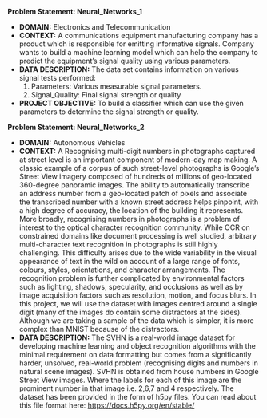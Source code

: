 **Problem Statement: Neural_Networks_1**
- **DOMAIN:** Electronics and Telecommunication
- **CONTEXT:** A communications equipment manufacturing company has a product which is responsible for emitting informative signals. Company wants to build a machine learning model which can help the company to predict the equipment’s signal quality using various parameters.
- **DATA DESCRIPTION:** The data set contains information on various signal tests performed:
    1. Parameters: Various measurable signal parameters.
    2. Signal_Quality: Final signal strength or quality        
- **PROJECT OBJECTIVE:** To build a classifier which can use the given parameters to determine the signal strength or quality.

**Problem Statement: Neural_Networks_2**
- **DOMAIN:** Autonomous Vehicles
- **CONTEXT:** A Recognising multi-digit numbers in photographs captured at street level is an important component of modern-day map making. A classic example of a corpus of such street-level photographs is Google’s Street View imagery composed of hundreds of millions of geo-located 360-degree panoramic images. The ability to automatically transcribe an address number from a geo-located patch of pixels and associate the transcribed number with a known street address helps pinpoint, with a high degree of accuracy, the location of the building it represents. More broadly, recognising numbers in photographs is a problem of interest to the optical character recognition community. While OCR on constrained domains like document processing is well studied, arbitrary multi-character text recognition in photographs is still highly challenging. This difficulty arises due to the wide variability in the visual appearance of text in the wild on account of a large range of fonts, colours, styles, orientations, and character arrangements. The recognition problem is further complicated by environmental factors such as lighting, shadows, specularity, and occlusions as well as by image acquisition factors such as resolution, motion, and focus blurs. In this project, we will use the dataset with images centred around a single digit (many of the images do contain some distractors at the sides). Although we are taking a sample of the data which is simpler, it is more complex than MNIST because of the distractors.
- **DATA DESCRIPTION:** The SVHN is a real-world image dataset for developing machine learning and object recognition algorithms with the minimal requirement on data formatting but comes from a significantly harder, unsolved, real-world problem (recognising digits and numbers in natural scene images). SVHN is obtained from house numbers in Google Street View images. Where the labels for each of this image are the prominent number in that image i.e. 2,6,7 and 4 respectively. The dataset has been provided in the form of h5py files. You can read about this file format here: https://docs.h5py.org/en/stable/ 

